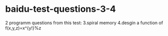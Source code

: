 # baidu-test-questions-3-4
2 programm questions from this test:
3.spiral memory
4.desgin a function of f(x,y,z)=x^{y!}\%z 
